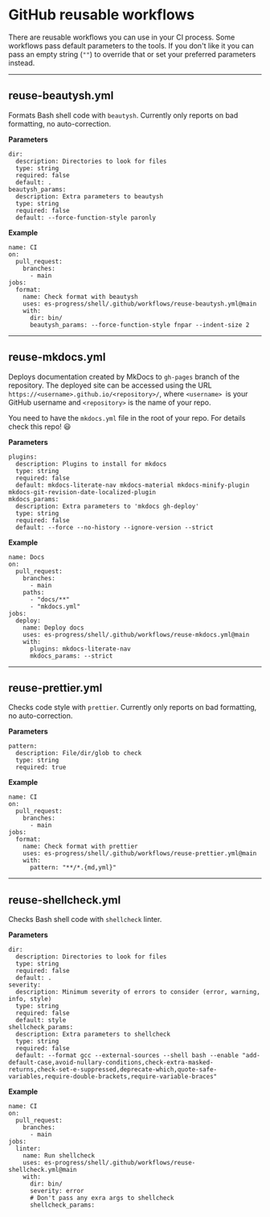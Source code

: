 # GitHub reusable workflows

There are reusable workflows you can use in your CI process.
Some workflows pass default parameters to the tools.
If you don't like it you can pass an empty string (`""`) to override that or set your preferred parameters instead.

---

## reuse-beautysh.yml

Formats Bash shell code with `beautysh`.
Currently only reports on bad formatting, no auto-correction.

**Parameters**

```
dir:
  description: Directories to look for files
  type: string
  required: false
  default: .
beautysh_params:
  description: Extra parameters to beautysh
  type: string
  required: false
  default: --force-function-style paronly
```

**Example**

```
name: CI
on:
  pull_request:
    branches:
      - main
jobs:
  format:
    name: Check format with beautysh
    uses: es-progress/shell/.github/workflows/reuse-beautysh.yml@main
    with:
      dir: bin/
      beautysh_params: --force-function-style fnpar --indent-size 2
```

---

## reuse-mkdocs.yml

Deploys documentation created by MkDocs to `gh-pages` branch of the repository.
The deployed site can be accessed using the URL `https://<username>.github.io/<repository>/`, where `<username> `is your GitHub username and `<repository>` is the name of your repo.

You need to have the `mkdocs.yml` file in the root of your repo.
For details check this repo! :smiley:

**Parameters**

```
plugins:
  description: Plugins to install for mkdocs
  type: string
  required: false
  default: mkdocs-literate-nav mkdocs-material mkdocs-minify-plugin mkdocs-git-revision-date-localized-plugin
mkdocs_params:
  description: Extra parameters to 'mkdocs gh-deploy'
  type: string
  required: false
  default: --force --no-history --ignore-version --strict
```

**Example**

```
name: Docs
on:
  pull_request:
    branches:
      - main
    paths:
      - "docs/**"
      - "mkdocs.yml"
jobs:
  deploy:
    name: Deploy docs
    uses: es-progress/shell/.github/workflows/reuse-mkdocs.yml@main
    with:
      plugins: mkdocs-literate-nav
      mkdocs_params: --strict
```

---

## reuse-prettier.yml

Checks code style with `prettier`. Currently only reports on bad formatting, no auto-correction.

**Parameters**

```
pattern:
  description: File/dir/glob to check
  type: string
  required: true
```

**Example**

```
name: CI
on:
  pull_request:
    branches:
      - main
jobs:
  format:
    name: Check format with prettier
    uses: es-progress/shell/.github/workflows/reuse-prettier.yml@main
    with:
      pattern: "**/*.{md,yml}"
```

---

## reuse-shellcheck.yml

Checks Bash shell code with `shellcheck` linter.

**Parameters**

```
dir:
  description: Directories to look for files
  type: string
  required: false
  default: .
severity:
  description: Minimum severity of errors to consider (error, warning, info, style)
  type: string
  required: false
  default: style
shellcheck_params:
  description: Extra parameters to shellcheck
  type: string
  required: false
  default: --format gcc --external-sources --shell bash --enable "add-default-case,avoid-nullary-conditions,check-extra-masked-returns,check-set-e-suppressed,deprecate-which,quote-safe-variables,require-double-brackets,require-variable-braces"
```

**Example**

```
name: CI
on:
  pull_request:
    branches:
      - main
jobs:
  linter:
    name: Run shellcheck
    uses: es-progress/shell/.github/workflows/reuse-shellcheck.yml@main
    with:
      dir: bin/
      severity: error
      # Don't pass any exra args to shellcheck
      shellcheck_params:
```
